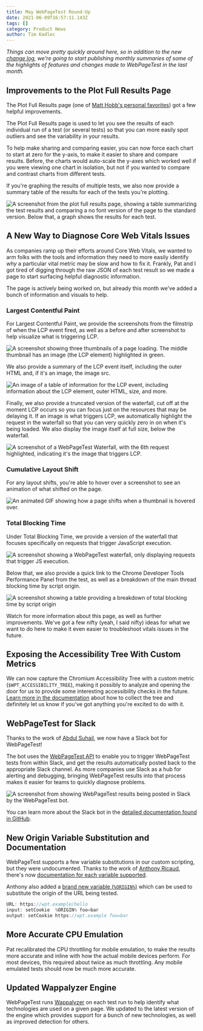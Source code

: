 ```yaml
---
title: May WebPageTest Round-Up
date: 2021-06-09T16:57:11.143Z
tags: []
category: Product News
author: Tim Kadlec
---
```

*Things can move pretty quickly around here, so in addition to the new [change log](https://docs.webpagetest.org/change-log/), we're going to start publishing monthly summaries of some of the highlights of features and changes made to WebPageTest in the last month.*

## Improvements to the Plot Full Results Page

The Plot Full Results page (one of [Matt Hobb's personal favorites](https://nooshu.github.io/blog/2021/04/13/how-to-use-webpagetests-graph-page-data-view/)) got a few helpful improvements.

The Plot Full Results page is used to let you see the results of each individual run of a test (or several tests) so that you can more easily spot outliers and see the variability in your results.

To help make sharing and comparing easier, you can now force each chart to start at zero for the y-axis, to make it easier to share and compare results. Before, the charts would auto-scale the y-axes which worked well if you were viewing one chart in isolation, but not if you wanted to compare and contrast charts from different tests.

If you're graphing the results of multiple tests, we also now provide a summary table of the results for each of the tests you're plotting.

![A screenshot from the plot full results page, showing a table summarizing the test results and comparing a no font version of the page to the standard version. Below that, a graph shows the results for each test.](https://res.cloudinary.com/psaulitis/image/upload/f_auto,q_auto/v1623258076/may-roundup-plot-results.png)

## A New Way to Diagnose Core Web Vitals Issues

As companies ramp up their efforts around Core Web Vitals, we wanted to arm folks with the tools and information they need to more easily identify *why* a particular vital metric may be slow and how to fix it. Frankly, Pat and I got tired of digging through the raw JSON of each test result so we made a page to start surfacing helpful diagnostic information.

The page is actively being worked on, but already this month we've added a bunch of information and visuals to help.

### Largest Contentful Paint

For Largest Contentful Paint, we provide the screenshots from the filmstrip of when the LCP event fired, as well as a before and after screenshot to help visualize what is triggering LCP.

![A screenshot showing three thumbnails of a page loading. The middle thumbnail has an image (the LCP element) highlighted in green.](https://res.cloudinary.com/psaulitis/image/upload/f_auto,q_auto/v1623258075/may-roundup-lcp-highlight.png)

We also provide a summary of the LCP event itself, including the outer HTML and, if it's an image, the image src.

![An image of a table of information for the LCP event, including information about the LCP element, outer HTML, size, and more.](https://res.cloudinary.com/psaulitis/image/upload/f_auto,q_auto/v1623258075/may-roundup-lcp-summary.png)

Finally, we also provide a truncated version of the waterfall, cut off at the moment LCP occurs so you can focus just on the resources that may be delaying it. If an image is what triggers LCP, we  automatically highlight the request in the waterfall so that you can very quickly zero in on when it's being loaded. We also display the image itself at full size, below the waterfall.

![A screenshot of a WebPageTest Waterfall, with the 6th request highlighted, indicating it's the image that triggers LCP.](https://res.cloudinary.com/psaulitis/image/upload/f_auto,q_auto/v1623258075/may-roundup-lcp-waterfall.png)

### Cumulative Layout Shift

For any layout shifts, you're able to hover over a screenshot to see an animation of what shifted on the page.

![An animated GIF showing how a page shifts when a thumbnail is hovered over.](https://res.cloudinary.com/psaulitis/video/upload/v1623258076/may-roundup-cls-animation.gif)

### Total Blocking Time

Under Total Blocking Time, we provide a version of the waterfall that focuses specifically on requests that trigger JavaScript execution.

![A screenshot showing a WebPageTest waterfall, only displaying requests that trigger JS execution.](https://res.cloudinary.com/psaulitis/image/upload/f_auto,q_auto/v1623258076/may-roundup-tbt-waterfall.png)

Below that, we also provide a quick link to the Chrome Developer Tools Performance Panel from the test, as well as a breakdown of the main thread blocking time by script origin.

![A screenshot showing a table providing a breakdown of total blocking time by script origin](https://res.cloudinary.com/psaulitis/image/upload/f_auto,q_auto/v1623258076/may-roundup-tbt-origin.png)

Watch for more information about this page, as well as further improvements. We've got a few nifty (yeah, I said nifty) ideas for what we want to do here to make it even easier to troubleshoot vitals issues in the future.

## Exposing the Accessibility Tree With Custom Metrics

We can now capture the Chromium Accessibility Tree with a custom metric (`$WPT_ACCESSIBILITY_TREE`), making it possibly to analyze and opening the door for us to provide some interesting accessibility checks in the future. [Learn more in the documentation](https://docs.webpagetest.org/custom-metrics/#accessing-requests-data-(chrome-only)) about how to collect the tree and definitely let us know if you've got anything you're excited to do with it.

## WebPageTest for Slack

Thanks to the work of [Abdul Suhail](https://twitter.com/abdul_suhaill), we now have a Slack bot for WebPageTest!

The bot uses the [WebPageTest API](https://product.webpagetest.org/api) to enable you to trigger WebPageTest tests from within Slack, and get the results automatically posted back to the appropriate Slack channel. As more companies use Slack as a hub for alerting and debugging, bringing WebPageTest results into that process makes it easier for teams to quickly diagnose problems.

![A screenshot from showing WebPageTest results being posted in Slack by the WebPageTest bot.](https://res.cloudinary.com/psaulitis/image/upload/f_auto,q_auto/v1623258076/may-roundup-slack.png)

You can learn more about the Slack bot in the [detailed documentation found in GitHub](https://github.com/WebPageTest/webpagetest-slack).

## New Origin Variable Substitution and Documentation

WebPageTest supports a few variable substitutions in our custom scripting, but they were undocumented. Thanks to the work of [Anthony Ricaud](https://ricaud.me/blog/), there's now [documentation for each variable supported](https://docs.webpagetest.org/scripting/#variable-substitutions).

Anthony also added a [brand new variable (`%ORIGIN%`)](https://docs.webpagetest.org/scripting/#%25origin%25) which can be used to substitute the origin of the URL being tested.

```jsx
URL: https://wpt.example/hello
input: setCookie  %ORIGIN% foo=bar
output: setCookie https://wpt.example foo=bar
```

## More Accurate CPU Emulation

Pat recalibrated the CPU throttling for mobile emulation, to make the results more accurate and inline with how the actual mobile devices perform. For most devices, this required about twice as much throttling. Any mobile emulated tests should now be much more accurate.

## Updated Wappalyzer Engine

WebPageTest runs [Wappalyzer](https://www.wappalyzer.com/) on each test run to help identify what technologies are used on a given page. We updated to the latest version of the engine which provides support for a bunch of new technologies, as well as improved detection for others.